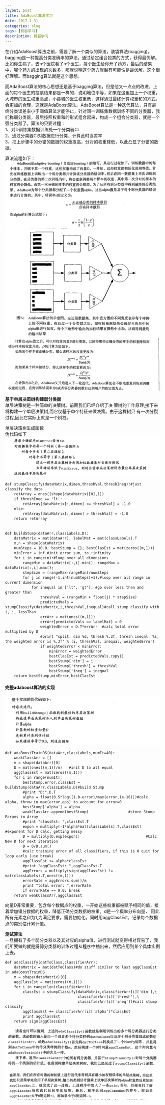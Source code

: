 ```yaml
---
layout: post
title: AdaBoost算法学习
date: 2017-1-31
categories: blog
tags: [机器学习]
description: 机器学习
---
```


在介绍AdaBoost算法之前，需要了解一个类似的算法，装袋算法(bagging)，bagging是一种提高分类准确率的算法，通过给定组合投票的方式，获得最优解。比如你生病了，去n个医院看了n个医生，每个医生给你开了药方，最后的结果中，哪个药方的出现的次数多，那就说明这个药方就越有可能性是最优解，这个很好理解。而bagging算法就是这个思想。         

而AdaBoost算法的核心思想还是基于bagging算法，但是他又一点点的改进，上面的每个医生的投票结果都是一样的，说明地位平等，如果在这里加上一个权重，大城市的医生权重高点，小县城的医生权重低，这样通过最终计算权重和的方式，会更加的合理，这就是AdaBoost算法。AdaBoost算法是一种迭代算法，只有最终分类误差率小于阈值算法才能停止，针对同一训练集数据训练不同的分类器，我们称弱分类器，最后按照权重和的形式组合起来，构成一个组合分类器，就是一个强分类器了。算法的只要过程：            
1、对D训练集数据训练处一个分类器Ci                
2、通过分类器Ci对数据进行分类，计算此时误差率                        
3、把上步骤中的分错的数据的权重提高，分对的权重降低，以此凸显了分错的数据。         

算法流程如下：      
![](https://raw.githubusercontent.com/whuhan2013/myImage/master/machingLearingAction/chapter7/p5.png)
![](https://raw.githubusercontent.com/whuhan2013/myImage/master/machingLearingAction/chapter7/p1.png)
![](https://raw.githubusercontent.com/whuhan2013/myImage/master/machingLearingAction/chapter7/p2.png)

**基于单层决策树构建弱分类器**           
单层决策树是一种简单的决策树。前面我们已经介绍了决 策树的工作原理,接下来将构建一个单层决策树,而它仅基于单个特征来做决策。由于这棵树只 有一次分裂过程,因此它实际上就是一个树桩。    

单层决策树生成函数          
伪代码如下        
![](https://raw.githubusercontent.com/whuhan2013/myImage/master/machingLearingAction/chapter7/p3.png)

```
def stumpClassify(dataMatrix,dimen,threshVal,threshIneq):#just classify the data
    retArray = ones((shape(dataMatrix)[0],1))
    if threshIneq == 'lt':
        retArray[dataMatrix[:,dimen] <= threshVal] = -1.0
    else:
        retArray[dataMatrix[:,dimen] > threshVal] = -1.0
    return retArray
    

def buildStump(dataArr,classLabels,D):
    dataMatrix = mat(dataArr); labelMat = mat(classLabels).T
    m,n = shape(dataMatrix)
    numSteps = 10.0; bestStump = {}; bestClasEst = mat(zeros((m,1)))
    minError = inf #init error sum, to +infinity
    for i in range(n):#loop over all dimensions
        rangeMin = dataMatrix[:,i].min(); rangeMax = dataMatrix[:,i].max();
        stepSize = (rangeMax-rangeMin)/numSteps
        for j in range(-1,int(numSteps)+1):#loop over all range in current dimension
            for inequal in ['lt', 'gt']: #go over less than and greater than
                threshVal = (rangeMin + float(j) * stepSize)
                predictedVals = stumpClassify(dataMatrix,i,threshVal,inequal)#call stump classify with i, j, lessThan
                errArr = mat(ones((m,1)))
                errArr[predictedVals == labelMat] = 0
                weightedError = D.T*errArr  #calc total error multiplied by D
                #print "split: dim %d, thresh %.2f, thresh ineqal: %s, the weighted error is %.3f" % (i, threshVal, inequal, weightedError)
                if weightedError < minError:
                    minError = weightedError
                    bestClasEst = predictedVals.copy()
                    bestStump['dim'] = i
                    bestStump['thresh'] = threshVal
                    bestStump['ineq'] = inequal
    return bestStump,minError,bestClasEst
```

#### 完整adaboost算法的实现        

![](https://raw.githubusercontent.com/whuhan2013/myImage/master/machingLearingAction/chapter7/p4.png)

```
def adaBoostTrainDS(dataArr,classLabels,numIt=40):
    weakClassArr = []
    m = shape(dataArr)[0]
    D = mat(ones((m,1))/m)   #init D to all equal
    aggClassEst = mat(zeros((m,1)))
    for i in range(numIt):
        bestStump,error,classEst = buildStump(dataArr,classLabels,D)#build Stump
        #print "D:",D.T
        alpha = float(0.5*log((1.0-error)/max(error,1e-16)))#calc alpha, throw in max(error,eps) to account for error=0
        bestStump['alpha'] = alpha  
        weakClassArr.append(bestStump)                  #store Stump Params in Array
        #print "classEst: ",classEst.T
        expon = multiply(-1*alpha*mat(classLabels).T,classEst) #exponent for D calc, getting messy
        D = multiply(D,exp(expon))                              #Calc New D for next iteration
        D = D/D.sum()
        #calc training error of all classifiers, if this is 0 quit for loop early (use break)
        aggClassEst += alpha*classEst
        #print "aggClassEst: ",aggClassEst.T
        aggErrors = multiply(sign(aggClassEst) != mat(classLabels).T,ones((m,1)))
        errorRate = aggErrors.sum()/m
        print "total error: ",errorRate
        if errorRate == 0.0: break
    return weakClassArr,aggClassEst
```

向量D非常重要，包含每个数据点的权重，一开始这些权重都被赋予相同的值，接着增加错分数据的权重，降低正确分类数据的权重，d是一个概率分布向量，
因此所有元素之和为1,为满足要求，需要初始化。同时用aggClassEst，记录每个数据点的类别估计累计值。       

**测试算法**         
一旦拥有了多个弱分类器以及其对应的alpha值，进行测试就变得相对容易了，我们所要做的就是将弱分类器的训练过程从程序中抽出来，然后应用到某个具体实例上去。          

```
def adaClassify(datToClass,classifierArr):
    dataMatrix = mat(datToClass)#do stuff similar to last aggClassEst in adaBoostTrainDS
    m = shape(dataMatrix)[0]
    aggClassEst = mat(zeros((m,1)))
    for i in range(len(classifierArr)):
        classEst = stumpClassify(dataMatrix,classifierArr[i]['dim'],\
                                 classifierArr[i]['thresh'],\
                                 classifierArr[i]['ineq'])#call stump classify
        aggClassEst += classifierArr[i]['alpha']*classEst
        print aggClassEst
    return sign(aggClassEst)
```

![](https://raw.githubusercontent.com/whuhan2013/myImage/master/machingLearingAction/chapter7/p6.png)
![](https://raw.githubusercontent.com/whuhan2013/myImage/master/machingLearingAction/chapter7/p7.png)



